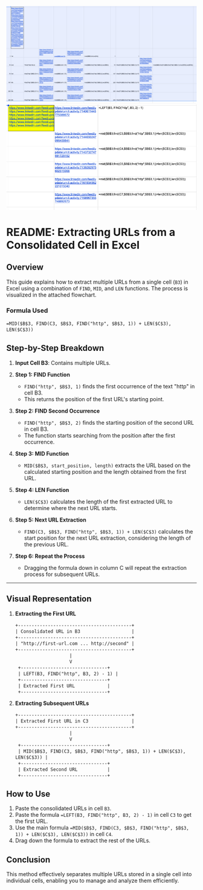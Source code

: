 ![Alt text](https://github.com/Tk-arora/URL-Extraction-from-Consolidated-Cell-in-Excel/blob/main/Screenshot%202024-09-23%20at%203.41.20%20AM.png)
![Alt text](https://github.com/Tk-arora/URL-Extraction-from-Consolidated-Cell-in-Excel/blob/main/Screenshot%202024-09-23%20at%203.49.42%20AM.png)

# README: Extracting URLs from a Consolidated Cell in Excel

## Overview
This guide explains how to extract multiple URLs from a single cell (`B3`) in Excel using a combination of `FIND`, `MID`, and `LEN` functions. The process is visualized in the attached flowchart.

### Formula Used
```excel
=MID($B$3, FIND(C3, $B$3, FIND("http", $B$3, 1)) + LEN($C$3), LEN($C$3))
```

## Step-by-Step Breakdown

1. **Input Cell B3**: Contains multiple URLs.
2. **Step 1: FIND Function**
   - `FIND("http", $B$3, 1)` finds the first occurrence of the text "http" in cell B3.
   - This returns the position of the first URL's starting point.

3. **Step 2: FIND Second Occurrence**
   - `FIND("http", $B$3, 2)` finds the starting position of the second URL in cell B3.
   - The function starts searching from the position after the first occurrence.

4. **Step 3: MID Function**
   - `MID($B$3, start_position, length)` extracts the URL based on the calculated starting position and the length obtained from the first URL.

5. **Step 4: LEN Function**
   - `LEN($C$3)` calculates the length of the first extracted URL to determine where the next URL starts.

6. **Step 5: Next URL Extraction**
   - `FIND(C3, $B$3, FIND("http", $B$3, 1)) + LEN($C$3)` calculates the start position for the next URL extraction, considering the length of the previous URL.

7. **Step 6: Repeat the Process**
   - Dragging the formula down in column C will repeat the extraction process for subsequent URLs.


--- 


## Visual Representation

1. **Extracting the First URL**
   ```
   +------------------------------------------+
   | Consolidated URL in B3                   |
   +------------------------------------------+
   | "http://first-url.com ... http://second" |
   +------------------------------------------+
                       |
                       V
    +--------------------------------+
    | LEFT(B3, FIND("http", B3, 2) - 1) |
    +--------------------------------+
    | Extracted First URL            |
    +--------------------------------+
   ```

2. **Extracting Subsequent URLs**
   ```
   +------------------------------------------+
   | Extracted First URL in C3                |
   +------------------------------------------+
                       |
                       V
    +--------------------------------+
    | MID($B$3, FIND(C3, $B$3, FIND("http", $B$3, 1)) + LEN($C$3), LEN($C$3)) |
    +--------------------------------+
    | Extracted Second URL           |
    +--------------------------------+
   ```

## How to Use

1. Paste the consolidated URLs in cell `B3`.
2. Paste the formula `=LEFT(B3, FIND("http", B3, 2) - 1)` in cell `C3` to get the first URL.
3. Use the main formula `=MID($B$3, FIND(C3, $B$3, FIND("http", $B$3, 1)) + LEN($C$3), LEN($C$3))` in cell `C4`.
4. Drag down the formula to extract the rest of the URLs.

## Conclusion

This method effectively separates multiple URLs stored in a single cell into individual cells, enabling you to manage and analyze them efficiently.

